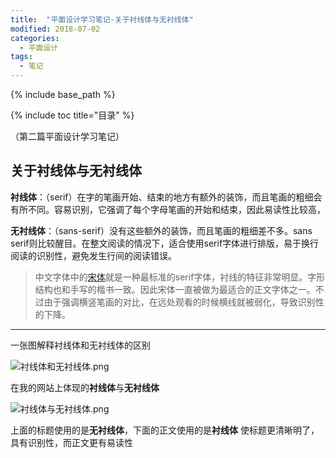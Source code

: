 ```yaml
---
title:  "平面设计学习笔记-关于衬线体与无衬线体"
modified: 2018-07-02
categories: 
  - 平面设计
tags:
  - 笔记
---
```


{% include base_path %}

{% include toc title="目录" %}

（第二篇平面设计学习笔记）

## 关于衬线体与无衬线体

**衬线体**：（serif）在字的笔画开始、结束的地方有额外的装饰，而且笔画的粗细会有所不同。容易识别，它强调了每个字母笔画的开始和结束，因此易读性比较高，

**无衬线体**：（sans-serif）没有这些额外的装饰，而且笔画的粗细差不多。sans serif则比较醒目。在整文阅读的情况下，适合使用serif字体进行排版，易于换行阅读的识别性，避免发生行间的阅读错误。

> 中文字体中的[宋体](https://baike.baidu.com/item/%E5%AE%8B%E4%BD%93/836154)就是一种最标准的serif字体，衬线的特征非常明显。字形结构也和手写的楷书一致。因此宋体一直被做为最适合的正文字体之一。不过由于强调横竖笔画的对比，在远处观看的时候横线就被弱化，导致识别性的下降。

---
一张图解释衬线体和无衬线体的区别

![衬线体和无衬线体.png](https://upload-images.jianshu.io/upload_images/9400767-01a87c23a632f29f.png?imageMogr2/auto-orient/strip%7CimageView2/2/w/1240)

在我的网站上体现的**衬线体**与**无衬线体**

![衬线体与无衬线体.png](https://upload-images.jianshu.io/upload_images/9400767-cb3405e9ea1f61ae.png?imageMogr2/auto-orient/strip%7CimageView2/2/w/1240)

上面的标题使用的是**无衬线体**，下面的正文使用的是**衬线体**
使标题更清晰明了，具有识别性，而正文更有易读性